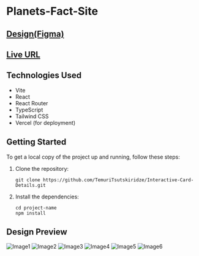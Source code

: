 # Planets-Fact-Site

## [Design(Figma)](https://www.figma.com/file/cK01u0ixdKe2K8ezCz21YQ/planets-fact-site?type=design&node-id=0-1&t=09Jrypmuh8gKS4JO-0)

## [Live URL](https://www.figma.com/file/cK01u0ixdKe2K8ezCz21YQ/planets-fact-site?type=design&node-id=0-1&t=09Jrypmuh8gKS4JO-0)

## Technologies Used

- Vite
- React
- React Router
- TypeScript
- Tailwind CSS
- Vercel (for deployment)

## Getting Started

To get a local copy of the project up and running, follow these steps:

1.  Clone the repository:

    ```shell
    git clone https://github.com/TemuriTsutskiridze/Interactive-Card-Details.git
    ```

2.  Install the dependencies:

    ```shell
    cd project-name
    npm install
    ```

## Design Preview

![Image1](./public/design-preview/active-states.jpg)
![Image2](./public/design-preview/complete-state-desktop.jpg)
![Image3](./public/design-preview/complete-state-mobile.jpg)
![Image4](./public/design-preview/desktop-design.jpg)
![Image5](./public/design-preview/desktop-preview.jpg)
![Image6](./public/design-preview/mobile-design.jpg)
